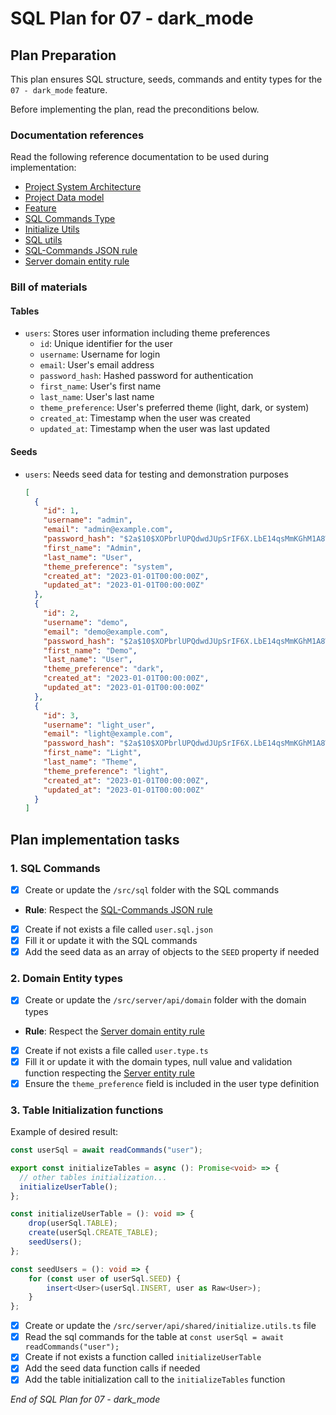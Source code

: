 # SQL Plan for **07 - dark_mode**

## Plan Preparation

This plan ensures SQL structure, seeds, commands and entity types for the `07 - dark_mode` feature.

Before implementing the plan, read the preconditions below.

### Documentation references

Read the following reference documentation to be used during implementation:

- [Project System Architecture](/docs/systems.blueprint.md)
- [Project Data model](/docs/data-model.blueprint.md)
- [Feature](/docs/07-dark_mode/07-dark_mode.blueprint.md)
- [SQL Commands Type](/src/server/api/shared/sql.type.ts)
- [Initialize Utils](/src/server/api/shared/initialize.utils.ts)
- [SQL utils](/src/server/api/shared/sql.utils.ts)
- [SQL-Commands JSON rule](/.cursor/rules/sql-commands-json.mdc) 
- [Server domain entity rule](/.cursor/rules/server-domain-entity.mdc)

### Bill of materials

#### Tables

- `users`: Stores user information including theme preferences
  - `id`: Unique identifier for the user
  - `username`: Username for login
  - `email`: User's email address
  - `password_hash`: Hashed password for authentication
  - `first_name`: User's first name
  - `last_name`: User's last name
  - `theme_preference`: User's preferred theme (light, dark, or system)
  - `created_at`: Timestamp when the user was created
  - `updated_at`: Timestamp when the user was last updated

#### Seeds

- `users`: Needs seed data for testing and demonstration purposes
  ```json
  [
    {
      "id": 1,
      "username": "admin",
      "email": "admin@example.com",
      "password_hash": "$2a$10$XOPbrlUPQdwdJUpSrIF6X.LbE14qsMmKGhM1A8W9iq.s4pJ9Jq1Hy",
      "first_name": "Admin",
      "last_name": "User",
      "theme_preference": "system",
      "created_at": "2023-01-01T00:00:00Z",
      "updated_at": "2023-01-01T00:00:00Z"
    },
    {
      "id": 2,
      "username": "demo",
      "email": "demo@example.com",
      "password_hash": "$2a$10$XOPbrlUPQdwdJUpSrIF6X.LbE14qsMmKGhM1A8W9iq.s4pJ9Jq1Hy",
      "first_name": "Demo",
      "last_name": "User",
      "theme_preference": "dark",
      "created_at": "2023-01-01T00:00:00Z",
      "updated_at": "2023-01-01T00:00:00Z"
    },
    {
      "id": 3,
      "username": "light_user",
      "email": "light@example.com",
      "password_hash": "$2a$10$XOPbrlUPQdwdJUpSrIF6X.LbE14qsMmKGhM1A8W9iq.s4pJ9Jq1Hy",
      "first_name": "Light",
      "last_name": "Theme",
      "theme_preference": "light",
      "created_at": "2023-01-01T00:00:00Z",
      "updated_at": "2023-01-01T00:00:00Z"
    }
  ]
  ```

## Plan implementation tasks

### 1. SQL Commands 

- [x] Create or update the `/src/sql` folder with the SQL commands

- **Rule**: Respect the [SQL-Commands JSON rule](/.cursor/rules/sql-commands-json.mdc)

- [x] Create if not exists a file called `user.sql.json`
- [x] Fill it or update it with the SQL commands
- [x] Add the seed data as an array of objects to the `SEED` property if needed

### 2. Domain Entity types

- [x] Create or update the `/src/server/api/domain` folder with the domain types
  
- **Rule**: Respect the [Server domain entity rule](/.cursor/rules/server-domain-entity.mdc)

- [x] Create if not exists a file called `user.type.ts`
- [x] Fill it or update it with the domain types, null value and validation function respecting the [Server entity rule](/.cursor/rules/server-entity.mdc)
- [x] Ensure the `theme_preference` field is included in the user type definition

### 3. Table Initialization functions

Example of desired result:
```typescript
const userSql = await readCommands("user");

export const initializeTables = async (): Promise<void> => {
  // other tables initialization...
  initializeUserTable();
};

const initializeUserTable = (): void => {
	drop(userSql.TABLE);
	create(userSql.CREATE_TABLE);
	seedUsers();
};

const seedUsers = (): void => {
	for (const user of userSql.SEED) {
		insert<User>(userSql.INSERT, user as Raw<User>);
	}
};
```

- [x] Create or update the `/src/server/api/shared/initialize.utils.ts` file 
- [x] Read the sql commands for the table at `const userSql = await readCommands("user");`
- [x] Create if not exists a function called `initializeUserTable`
- [x] Add the seed data function calls if needed
- [x] Add the table initialization call to the `initializeTables` function

_End of SQL Plan for 07 - dark_mode_ 